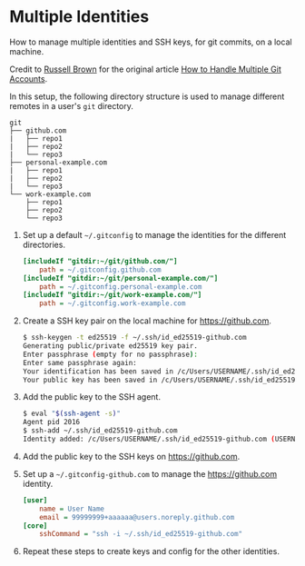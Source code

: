 # Multiple Identities

How to manage multiple identities and SSH keys, for git commits, on a local machine.

Credit to [Russell Brown](https://medium.com/@brownian) for the original article [How to Handle Multiple Git Accounts](https://medium.com/expedia-group-tech/how-to-handle-multiple-git-accounts-385afe430d5a).

In this setup, the following directory structure is used to manage different remotes in a user's `git` directory.

```text
git
├── github.com
|   ├── repo1
|   ├── repo2
|   └── repo3
├── personal-example.com
|   ├── repo1
|   ├── repo2
|   └── repo3
└── work-example.com
    ├── repo1
    ├── repo2
    └── repo3
```

1. Set up a default `~/.gitconfig` to manage the identities for the different directories.

   ```ini
   [includeIf "gitdir:~/git/github.com/"]
       path = ~/.gitconfig.github.com
   [includeIf "gitdir:~/git/personal-example.com/"]
       path = ~/.gitconfig.personal-example.com
   [includeIf "gitdir:~/git/work-example.com/"]
       path = ~/.gitconfig.work-example.com
   ```

1. Create a SSH key pair on the local machine for <https://github.com>.

   ```sh
   $ ssh-keygen -t ed25519 -f ~/.ssh/id_ed25519-github.com
   Generating public/private ed25519 key pair.
   Enter passphrase (empty for no passphrase): 
   Enter same passphrase again: 
   Your identification has been saved in /c/Users/USERNAME/.ssh/id_ed25519-github.com
   Your public key has been saved in /c/Users/USERNAME/.ssh/id_ed25519-github.com.pub
   ```

1. Add the public key to the SSH agent.

   ```sh
   $ eval "$(ssh-agent -s)"
   Agent pid 2016
   $ ssh-add ~/.ssh/id_ed25519-github.com
   Identity added: /c/Users/USERNAME/.ssh/id_ed25519-github.com (USERNAME@HOSTNAME)
   ```

1. Add the public key to the SSH keys on <https://github.com>.

1. Set up a `~/.gitconfig-github.com` to manage the <https://github.com> identity.

   ```ini
   [user]
       name = User Name
       email = 99999999+aaaaaa@users.noreply.github.com
   [core]
       sshCommand = "ssh -i ~/.ssh/id_ed25519-github.com"
   ```

1. Repeat these steps to create keys and config for the other identities.
